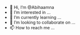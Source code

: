 - 👋 Hi, I’m @Abihaamna
- 👀 I’m interested in ...
- 🌱 I’m currently learning ...
- 💞️ I’m looking to collaborate on ...
- 📫 How to reach me ...

<!---
Abihaamna/Abihaamna is a ✨ special ✨ repository because its `README.md` (this file) appears on your GitHub profile.
You can click the Preview link to take a look at your changes.
--->
